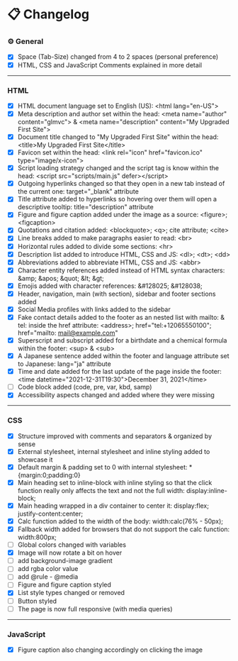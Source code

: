 # :clipboard: Changelog

### :gear: General
- [x] Space (Tab-Size) changed from 4 to 2 spaces (personal preference)
- [x] HTML, CSS and JavaScript Comments explained in more detail

---

### HTML
- [x] HTML document language set to English (US): &lt;html lang=&quot;en-US&quot;&gt;
- [x] Meta description and author set within the head: &lt;meta name=&quot;author&quot; content=&quot;glmvc&quot;&gt; &amp; &lt;meta name=&quot;description&quot; content=&quot;My Upgraded First Site&quot;&gt;
- [x] Document title changed to &quot;My Upgraded First Site&quot; within the head: &lt;title&gt;My Upgraded First Site&lt;/title&gt;
- [x] Favicon set within the head: &lt;link rel=&quot;icon&quot; href=&quot;favicon.ico&quot; type=&quot;image/x-icon&quot;&gt;
- [x] Script loading strategy changed and the script tag is know within the head: &lt;script src=&quot;scripts/main.js&quot; defer&gt;&lt;/script&gt;
- [x] Outgoing hyperlinks changed so that they open in a new tab instead of the current one: target=&quot;_blank&quot; attribute
- [x] Title attribute added to hyperlinks so hovering over them will open a descriptive tooltip: title=&quot;description&quot; attribute
- [x] Figure and figure caption added under the image as a source: &lt;figure&gt;; &lt;figcaption&gt;
- [x] Quotations and citation added: &lt;blockquote&gt;; &lt;q&gt;; cite attribute; &lt;cite&gt;
- [x] Line breaks added to make paragraphs easier to read: &lt;br&gt;
- [x] Horizontal rules added to divide some sections: &lt;hr&gt;
- [x] Description list added to introduce HTML, CSS and JS: &lt;dl&gt;; &lt;dt&gt;; &lt;dd&gt;
- [x] Abbreviations added to abbreviate HTML, CSS and JS: &lt;abbr&gt;
- [x] Character entity references added instead of HTML syntax characters: &amp;amp; &amp;apos; &amp;quot; &amp;lt; &amp;gt;
- [x] Emojis added with character references: &amp;#128025; &amp;#128038;
- [x] Header, navigation, main (with section), sidebar and footer sections added
- [x] Social Media profiles with links added to the sidebar
- [x] Fake contact details added to the footer as an nested list with mailto: &amp; tel: inside the href attribute: &lt;address&gt;; href=&quot;tel:+12065550100&quot;; href=&quot;mailto: mail@example.com&quot;
- [x] Superscript and subscript added for a birthdate and a chemical formula within the footer: &lt;sup&gt; &amp; &lt;sub&gt;
- [x] A Japanese sentence added within the footer and language attribute set to Japanese: lang=&quot;ja&quot; attribute
- [x] Time and date added for the last update of the page inside the footer: &lt;time datetime=&quot;2021-12-31T19:30&quot;&gt;December 31, 2021&lt;/time&gt;
- [ ] Code block added (code, pre, var, kbd, samp)
- [x] Accessibility aspects changed and added where they were missing

---  

### CSS
- [x] Structure improved with comments and separators & organized by sense
- [x] External stylesheet, internal stylesheet and inline styling added to showcase it
- [x] Default margin & padding set to 0 with internal stylesheet: *{margin:0;padding:0}
- [x] Main heading set to inline-block with inline styling so that the click function really only affects the text and not the full width: display:inline-block;
- [x] Main heading wrapped in a div container to center it: display:flex; justify-content:center;
- [x] Calc function added to the width of the body: width:calc(76% - 50px);
- [x] Fallback width added for browsers that do not support the calc function: width:800px;
- [ ] Global colors changed with variables
- [x] Image will now rotate a bit on hover
- [ ] add background-image gradient
- [ ] add rgba color value
- [ ] add @rule - @media
- [ ] Figure and figure caption styled
- [x] List style types changed or removed
- [ ] Button styled
- [ ] The page is now full responsive (with media queries)

---

### JavaScript
- [x] Figure caption also changing accordingly on clicking the image